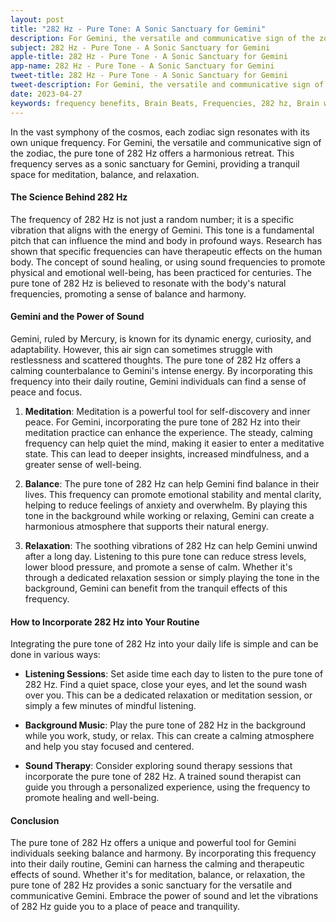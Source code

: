 ```yaml
---
layout: post
title: "282 Hz - Pure Tone: A Sonic Sanctuary for Gemini"
description: For Gemini, the versatile and communicative sign of the zodiac, the pure tone of 282 Hz offers a harmonious retreat.
subject: 282 Hz - Pure Tone - A Sonic Sanctuary for Gemini
apple-title: 282 Hz - Pure Tone - A Sonic Sanctuary for Gemini
app-name: 282 Hz - Pure Tone - A Sonic Sanctuary for Gemini
tweet-title: 282 Hz - Pure Tone - A Sonic Sanctuary for Gemini
tweet-description: For Gemini, the versatile and communicative sign of the zodiac, the pure tone of 282 Hz offers a harmonious retreat.
date: 2023-04-27
keywords: frequency benefits, Brain Beats, Frequencies, 282 hz, Brain wave entrainment, sound therapy, gemini, meditation, healing
---
```


In the vast symphony of the cosmos, each zodiac sign resonates with its own unique frequency. For Gemini, the versatile and communicative sign of the zodiac, the pure tone of 282 Hz offers a harmonious retreat. This frequency serves as a sonic sanctuary for Gemini, providing a tranquil space for meditation, balance, and relaxation.

#### The Science Behind 282 Hz

The frequency of 282 Hz is not just a random number; it is a specific vibration that aligns with the energy of Gemini. This tone is a fundamental pitch that can influence the mind and body in profound ways. Research has shown that specific frequencies can have therapeutic effects on the human body. The concept of sound healing, or using sound frequencies to promote physical and emotional well-being, has been practiced for centuries. The pure tone of 282 Hz is believed to resonate with the body's natural frequencies, promoting a sense of balance and harmony.

#### Gemini and the Power of Sound

Gemini, ruled by Mercury, is known for its dynamic energy, curiosity, and adaptability. However, this air sign can sometimes struggle with restlessness and scattered thoughts. The pure tone of 282 Hz offers a calming counterbalance to Gemini's intense energy. By incorporating this frequency into their daily routine, Gemini individuals can find a sense of peace and focus.

1. **Meditation**: Meditation is a powerful tool for self-discovery and inner peace. For Gemini, incorporating the pure tone of 282 Hz into their meditation practice can enhance the experience. The steady, calming frequency can help quiet the mind, making it easier to enter a meditative state. This can lead to deeper insights, increased mindfulness, and a greater sense of well-being.

2. **Balance**: The pure tone of 282 Hz can help Gemini find balance in their lives. This frequency can promote emotional stability and mental clarity, helping to reduce feelings of anxiety and overwhelm. By playing this tone in the background while working or relaxing, Gemini can create a harmonious atmosphere that supports their natural energy.

3. **Relaxation**: The soothing vibrations of 282 Hz can help Gemini unwind after a long day. Listening to this pure tone can reduce stress levels, lower blood pressure, and promote a sense of calm. Whether it's through a dedicated relaxation session or simply playing the tone in the background, Gemini can benefit from the tranquil effects of this frequency.

#### How to Incorporate 282 Hz into Your Routine

Integrating the pure tone of 282 Hz into your daily life is simple and can be done in various ways:

- **Listening Sessions**: Set aside time each day to listen to the pure tone of 282 Hz. Find a quiet space, close your eyes, and let the sound wash over you. This can be a dedicated relaxation or meditation session, or simply a few minutes of mindful listening.

- **Background Music**: Play the pure tone of 282 Hz in the background while you work, study, or relax. This can create a calming atmosphere and help you stay focused and centered.

- **Sound Therapy**: Consider exploring sound therapy sessions that incorporate the pure tone of 282 Hz. A trained sound therapist can guide you through a personalized experience, using the frequency to promote healing and well-being.

#### Conclusion

The pure tone of 282 Hz offers a unique and powerful tool for Gemini individuals seeking balance and harmony. By incorporating this frequency into their daily routine, Gemini can harness the calming and therapeutic effects of sound. Whether it's for meditation, balance, or relaxation, the pure tone of 282 Hz provides a sonic sanctuary for the versatile and communicative Gemini. Embrace the power of sound and let the vibrations of 282 Hz guide you to a place of peace and tranquility.